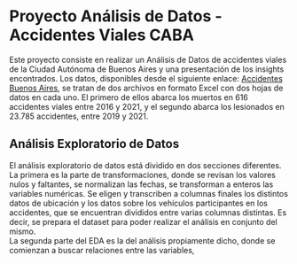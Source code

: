 # Proyecto Análisis de Datos - Accidentes Viales CABA

Este proyecto consiste en realizar un Análisis de Datos de accidentes viales de la Ciudad Autónoma de Buenos Aires y una presentación de los insights encontrados.
Los datos, disponibles desde el siguiente enlace: [Accidentes Buenos Aires](https://data.buenosaires.gob.ar/dataset/victimas-siniestros-viales), se tratan de dos archivos en formato Excel con dos hojas de datos en cada uno. El primero de ellos abarca los muertos en 616 accidentes viales entre 2016 y 2021, y el segundo abarca los lesionados en 23.785 accidentes, entre 2019 y 2021.

## Análisis Exploratorio de Datos

El análisis exploratorio de datos está dividido en dos secciones diferentes.  
La primera es la parte de transformaciones, donde se revisan los valores nulos y faltantes, se normalizan las fechas, se transforman a enteros las variables numéricas. Se eligen y transcriben a columnas finales los distintos datos de ubicación y los datos sobre los vehículos participantes en los accidentes, que se encuentran divididos entre varias columnas distintas. Es decir, se prepara el dataset para poder realizar el análisis en conjunto del mismo.  
La segunda parte del EDA es la del análisis propiamente dicho, donde se comienzan a buscar relaciones entre las variables,
